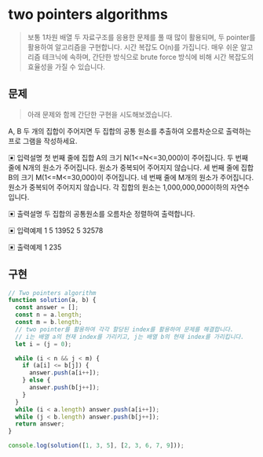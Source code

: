 # two pointers algorithms

> 보통 1차원 배열 두 자료구조를 응용한 문제를 풀 때 많이 활용되며, 두 pointer를 활용하여 알고리즘을 구현합니다.
> 시간 복잡도 O(n)를 가집니다.
> 매우 쉬운 알고리즘 테크닉에 속하며, 간단한 방식으로 brute force 방식에 비해 시간 복잡도의 효율성을 가질 수 있습니다.

## 문제

> 아래 문제와 함께 간단한 구현을 시도해보겠습니다.

A, B 두 개의 집합이 주어지면 두 집합의 공통 원소를 추출하여 오름차순으로 출력하는 프로 그램을 작성하세요.

▣ 입력설명
첫 번째 줄에 집합 A의 크기 N(1<=N<=30,000)이 주어집니다.
두 번째 줄에 N개의 원소가 주어집니다. 원소가 중복되어 주어지지 않습니다. 세 번째 줄에 집합 B의 크기 M(1<=M<=30,000)이 주어집니다.
네 번째 줄에 M개의 원소가 주어집니다. 원소가 중복되어 주어지지 않습니다. 각 집합의 원소는 1,000,000,000이하의 자연수입니다.

▣ 출력설명
두 집합의 공통원소를 오름차순 정렬하여 출력합니다.

▣ 입력예제 1 5
13952
5
32578

▣ 출력예제 1 235

## 구현

```javascript
// Two pointers algorithm
function solution(a, b) {
  const answer = [];
  const n = a.length;
  const m = b.length;
  // two pointer를 활용하여 각각 할당된 index를 활용하여 문제를 해결합니다.
  // i는 배열 a의 현재 index를 가리키고, j는 배열 b의 현재 index를 가리킵니다.
  let i = (j = 0);

  while (i < n && j < m) {
    if (a[i] <= b[j]) {
      answer.push(a[i++]);
    } else {
      answer.push(b[j++]);
    }
  }
  while (i < a.length) answer.push(a[i++]);
  while (j < b.length) answer.push(b[j++]);
  return answer;
}

console.log(solution([1, 3, 5], [2, 3, 6, 7, 9]));
```
